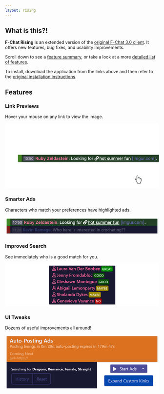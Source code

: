 ```yaml
---
layout: rising
---
```


## What is this?!

**F-Chat Rising** is an extended version of the [original F-Chat 3.0 client](https://wiki.f-list.net/F-Chat_3.0). It offers new features, bug fixes, and usability improvements.

Scroll down to see a [feature summary](#link-previews), or take a look at a more [detailed list of features](https://github.com/mrstallion/fchat-rising/blob/master/README.md#key-differences).

To install, download the application from the links above and then refer to the [original installation instructions](https://wiki.f-list.net/F-Chat_3.0/Installation).
 

## Features

### Link Previews
Hover your mouse on any link to view the image.

![Link Previews](assets/images/link-preview.gif)


### Smarter Ads
Characters who match your preferences have highlighted ads.

![Smarter Ads](assets/images/smarter-ads.png)


### Improved Search
See immediately who is a good match for you.

![Improved Search](assets/images/improved-search.png)


### UI Tweaks
Dozens of useful improvements all around!

![UI Tweaks](assets/images/ui-tweaks.png)
